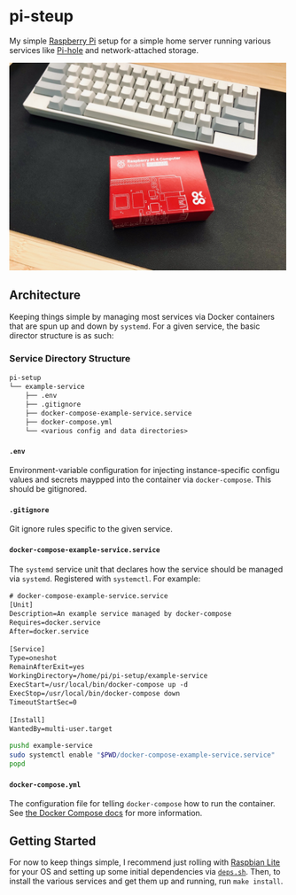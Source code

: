 # pi-steup

My simple [Raspberry Pi] setup for a simple home server running various
services like [Pi-hole] and network-attached storage.

<img src="/docs/images/pi-unboxing.jpg" alt="Raspbery Pi 4 Unboxing" width="500">

## Architecture

Keeping things simple by managing most services via Docker containers that are
spun up and down by `systemd`. For a given service, the basic director
structure is as such:

### Service Directory Structure

```
pi-setup
└── example-service
    ├── .env
    ├── .gitignore
    ├── docker-compose-example-service.service
    ├── docker-compose.yml
    └── <various config and data directories>
```

#### `.env`

Environment-variable configuration for injecting instance-specific configu
values and secrets maypped into the container via `docker-compose`. This should
be gitignored.

#### `.gitignore`

Git ignore rules specific to the given service.

####  `docker-compose-example-service.service`

The `systemd` service unit that declares how the service should be managed via
`systemd`. Registered with `systemctl`. For example:

```config
# docker-compose-example-service.service
[Unit]
Description=An example service managed by docker-compose
Requires=docker.service
After=docker.service

[Service]
Type=oneshot
RemainAfterExit=yes
WorkingDirectory=/home/pi/pi-setup/example-service
ExecStart=/usr/local/bin/docker-compose up -d
ExecStop=/usr/local/bin/docker-compose down
TimeoutStartSec=0

[Install]
WantedBy=multi-user.target
```

```bash
pushd example-service
sudo systemctl enable "$PWD/docker-compose-example-service.service"
popd
```

####  `docker-compose.yml`

The configuration file for telling `docker-compose` how to run the container.
See [the Docker Compose docs][dcd] for more information.

## Getting Started

For now to keep things simple, I recommend just rolling with [Raspbian Lite]
for your OS and setting up some initial dependencies via [`deps.sh`](/deps.sh).
Then, to install the various services and get them up and running, run `make
install`.

[Raspberry Pi]: https://www.raspberrypi.org
[Pi-hole]: https://pi-hole.net
[dcd]: https://docs.docker.com/compose/
[Raspbian Lite]: https://www.raspberrypi.org/downloads/raspbian/
